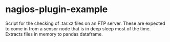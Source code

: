 # nagios-plugin-example
Script for the checking of .tar.xz files on an FTP server. These are expected to come in from a sensor node that is in deep sleep most of the time. Extracts files in memory to pandas dataframe.
